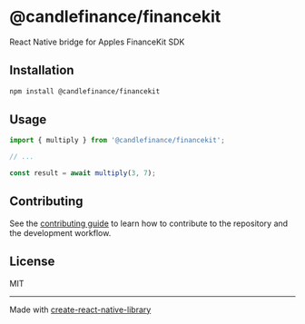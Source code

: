 # @candlefinance/financekit

React Native bridge for Apples FinanceKit SDK

## Installation

```sh
npm install @candlefinance/financekit
```

## Usage

```js
import { multiply } from '@candlefinance/financekit';

// ...

const result = await multiply(3, 7);
```

## Contributing

See the [contributing guide](CONTRIBUTING.md) to learn how to contribute to the repository and the development workflow.

## License

MIT

---

Made with [create-react-native-library](https://github.com/callstack/react-native-builder-bob)
